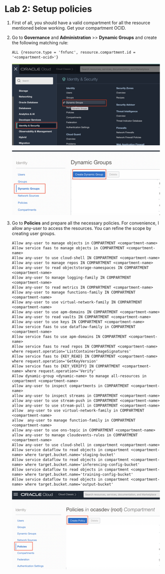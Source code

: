 Lab 2: Setup policies
===

1.  First of all, you should have a valid compartment for all the resource mentioned below working. Get your compartment OCID.

    
2.  Go to **Governance** and **Administration** >> **Dynamic Groups** and create the following matching rule:
    
    ```
    ALL {resource.type = 'fnfunc', resource.compartment.id = '<compartment-ocid>'}
    ```
    ![](./images/Set-Policy1.png)
    
    ![](./images/Set-Policy2.png)
    
3.  Go to **Policies** and prepare all the necessary policies. For convenience, I allow any-user to access the resources. You can refine the scope by creating user groups.
        
    ```
    Allow any-user to manage objects in COMPARTMENT <compartment-name>
    Allow service faas to manage objects in COMPARTMENT <compartment-name>
    Allow any-user to use cloud-shell IN COMPARTMENT <compartment-name>
    Allow any-user to manage repos IN COMPARTMENT <compartment-name>
    Allow any-user to read objectstorage-namespaces IN COMPARTMENT <compartment-name>
    Allow any-user to manage logging-family IN COMPARTMENT <compartment-name>
    Allow any-user to read metrics IN COMPARTMENT <compartment-name>
    Allow any-user to manage functions-family IN COMPARTMENT <compartment-name>
    Allow any-user to use virtual-network-family IN COMPARTMENT <compartment-name>
    Allow any-user to use apm-domains IN COMPARTMENT <compartment-name>
    Allow any-user to read vaults IN COMPARTMENT <compartment-name>
    Allow any-user to use keys IN COMPARTMENT <compartment-name>
    Allow service faas to use dataflow-family in COMPARTMENT <compartment-name>
    Allow service faas to use apm-domains IN COMPARTMENT <compartment-name>
    Allow service faas to read repos IN COMPARTMENT <compartment-name> where request.operation='ListContainerImageSignatures'
    Allow service faas to {KEY_READ} IN COMPARTMENT <compartment-name> where request.operation='GetKeyVersion'
    Allow service faas to {KEY_VERIFY} IN COMPARTMENT <compartment-name> where request.operation='Verify'
    Allow dynamic-group <dynamic-name> to manage all-resources in compartment <compartment-name>
    allow any-user to inspect compartments in COMPARTMENT <compartment-name>
    allow any-user to inspect streams in COMPARTMENT <compartment-name>
    allow any-user to use stream-push in COMPARTMENT <compartment-name>
    allow any-user to use stream-pull in COMPARTMENT <compartment-name>
    allow  any-user to use virtual-network-family in COMPARTMENT <compartment-name>
    allow  any-user to manage function-family in COMPARTMENT <compartment-name>
    allow any-user to use ons-topic in COMPARTMENT <compartment-name>
    allow any-user to manage cloudevents-rules in COMPARTMENT <compartment-name>
    Allow any-user to use cloud-shell in compartment <compartment-name>
    Allow service dataflow to read objects in compartment <compartment-name> where target.bucket.name='staging-bucket'
    Allow service dataflow to read objects in compartment <compartment-name> where target.bucket.name='inferencing-config-bucket'
    Allow service dataflow to read objects in compartment <compartment-name> where target.bucket.name='training-config-bucket'
    Allow service dataflow to read objects in compartment <compartment-name> where target.bucket.name='output-bucket'
    ```
    ![](./images/Set-Policy3.png)
